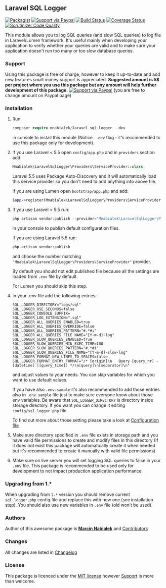 ## Laravel SQL Logger

[![Packagist](https://img.shields.io/packagist/dt/mnabialek/laravel-sql-logger.svg)](https://packagist.org/packages/mnabialek/laravel-sql-logger)
[![Support via Paypal](https://img.shields.io/badge/support%20via-paypal-brightgreen.svg)](https://www.paypal.me/mnabialek/5usd)
[![Build Status](https://travis-ci.org/mnabialek/laravel-sql-logger.svg?branch=master)](https://travis-ci.org/mnabialek/laravel-sql-logger)
[![Coverage Status](https://coveralls.io/repos/github/mnabialek/laravel-sql-logger/badge.svg)](https://coveralls.io/github/mnabialek/laravel-sql-logger)
[![Scrutinizer Code Quality](https://scrutinizer-ci.com/g/mnabialek/laravel-sql-logger/badges/quality-score.png?b=master)](https://scrutinizer-ci.com/g/mnabialek/laravel-sql-logger/)


This module allows you to log SQL queries (and slow SQL queries) to log file in Laravel/Lumen framework. It's useful mainly
when developing your application to verify whether your queries are valid and to make sure your application doesn't run too many or too slow database queries.

### Support

Using this package is free of charge, however to keep it up-to-date and add new features small money support is appreciated. **Suggested amount is 5$ per project where you use this package but any amount will help further development of this package.**
[![Support via Paypal](https://img.shields.io/badge/support%20via-paypal-brightgreen.svg)](https://www.paypal.me/mnabialek/5usd) (you are free to change amount on Paypal page)

### Installation

1. Run
   ```php   
   composer require mnabialek/laravel-sql-logger --dev
   ```
   in console to install this module (Notice `--dev` flag - it's recommended to use this package only for development). 

2. If you use Laravel < 5.5 open `config/app.php` and in `providers` section add:
 
    ```php
    Mnabialek\LaravelSqlLogger\Providers\ServiceProvider::class,
    ```
    
    Laravel 5.5 uses Package Auto-Discovery and it will automatically load this service provider so you don't need to add anything into above file.
    
    If you are using Lumen open `bootstrap/app.php` and add:
    
   ```php
   $app->register(Mnabialek\LaravelSqlLogger\Providers\ServiceProvider::class);
   ```
    
3. If you use Laravel < 5.5 run:
    
    ```php
    php artisan vendor:publish --provider="Mnabialek\LaravelSqlLogger\Providers\ServiceProvider"
    ```
    
    in your console to publish default configuration files.
    
    If you are using Laravel 5.5 run:
    
    ```php
    php artisan vendor:publish
    ```
    
    and choose the number matching `"Mnabialek\LaravelSqlLogger\Providers\ServiceProvider"` provider.
    
    By default you should not edit published file because all the settings are loaded from `.env` file by default.
    
    For Lumen you should skip this step.     

5. In your .env file add the following entries:

    ```
    SQL_LOGGER_DIRECTORY="logs/sql"
    SQL_LOGGER_USE_SECONDS=false
    SQL_LOGGER_CONSOLE_SUFFIX=
    SQL_LOGGER_LOG_EXTENSION=".sql"
    SQL_LOGGER_ALL_QUERIES_ENABLED=true
    SQL_LOGGER_ALL_QUERIES_OVERRIDE=false
    SQL_LOGGER_ALL_QUERIES_PATTERN="#.*#i"
    SQL_LOGGER_ALL_QUERIES_FILE_NAME="[Y-m-d]-log"
    SQL_LOGGER_SLOW_QUERIES_ENABLED=true
    SQL_LOGGER_SLOW_QUERIES_MIN_EXEC_TIME=100
    SQL_LOGGER_SLOW_QUERIES_PATTERN="#.*#i"
    SQL_LOGGER_SLOW_QUERIES_FILE_NAME="[Y-m-d]-slow-log"
    SQL_LOGGER_FORMAT_NEW_LINES_TO_SPACES=false
    SQL_LOGGER_FORMAT_ENTRY_FORMAT="/* [origin]\n   Query [query_nr] - [datetime] [[query_time]] */\n[query]\n[separator]\n"
    ```
    
    and adjust values to your needs. You can skip variables for which you want to use default values. 
    
    If you have also `.env.sample` it's also recommended to add those entries also in `.env.sample` file just to make sure everyone know about those env variables. Be aware that `SQL_LOGGER_DIRECTORY` is directory inside storage directory. If you want you can change it editing `config/sql_logger.php` file.
    
    To find out more about those setting please take a look at [Configuration file](publish/config/sql_logger.php)
    
6. Make sure directory specified in `.env` file exists in storage path and you have valid file permissions to create and modify files in this directory (If it does not exist this package will automatically create it when needed but it's recommended to create it manually with valid file permissions)

7. Make sure on live server you will set logging SQL queries to false in your `.env` file. This package is recommended to be used only for development to not impact production application performance.

### Upgrading from 1.*

When upgrading from `1.*` version you should remove current `sql_logger.php` config file and replace this with new one (see installation step). You should also use new variables in `.env` file (old won't be used).

### Authors

Author of this awesome package is **[Marcin Nabiałek](http://marcin.nabialek.org/en/)**  and [Contributors](https://github.com/mnabialek/laravel-sql-logger/graphs/contributors)

### Changes

All changes are listed in [Changelog](CHANGELOG.md)

### License

This package is licenced under the [MIT license](LICENSE) however [Support](#support) is more than welcome.